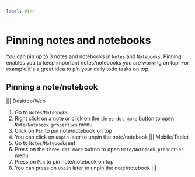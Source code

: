 ```yaml
---
label: Pins
---
```


# Pinning notes and notebooks
You can pin up to 3 notes and notebooks in `Notes` and `Notebooks`. Pinning enables you to keep important notes/notebooks you are working on top. For example it's a great idea to pin your daily todo tasks on top.

## Pinning a note/notebook
||| Desktop/Web
1. Go to `Notes`/`Notebooks`
2. Right click on a note or click on the `three-dot more` button to open `Note/Notebook properties` menu
3. Click on `Pin` to pin note/notebook on top
4. You can click on `Unpin` later to unpin the note/notebook
||| Mobile/Tablet
1. Go to `Notes`/`Notebooks`eet
2. Press on the `three-dot more` button to open `Note/Notebook properties` menu
3. Press on `Pin` to pin note/notebook on top
4. You can press on `Unpin` later to unpin the note/notebook
|||

